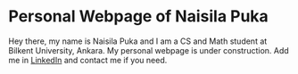 # Personal Webpage of Naisila Puka
Hey there, my name is Naisila Puka and I am a CS and Math student at Bilkent University, Ankara.
My personal webpage is under construction. Add me in [LinkedIn](https://www.linkedin.com/in/naisila-puka-3282898a/) and contact me if you need.
